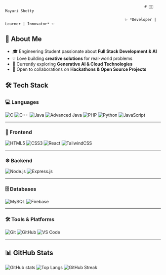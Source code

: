                                                                    # 👩‍💻 Mayuri Shetty  

                                                          ✨ *Developer | Learner | Innovator* ✨  



## 🚀 About Me  
- 🎓 Engineering Student passionate about **Full Stack Development & AI**  
- 💡 Love building **creative solutions** for real-world problems  
- 🌱 Currently exploring **Generative AI & Cloud Technologies**  
- 👯 Open to collaborations on **Hackathons & Open Source Projects**  


## 🛠️ Tech Stack  

### 💻 Languages  
![C](https://img.shields.io/badge/C-00599C?style=for-the-badge&logo=c&logoColor=white)  ![C++](https://img.shields.io/badge/C++-00599C?style=for-the-badge&logo=cplusplus&logoColor=white)  ![Java](https://img.shields.io/badge/Java-ED8B00?style=for-the-badge&logo=java&logoColor=white)  ![Advanced Java](https://img.shields.io/badge/Advanced%20Java-5382A1?style=for-the-badge&logo=coffeescript&logoColor=white)  ![PHP](https://img.shields.io/badge/PHP-777BB4?style=for-the-badge&logo=php&logoColor=white)  ![Python](https://img.shields.io/badge/Python-3776AB?style=for-the-badge&logo=python&logoColor=white)  ![JavaScript](https://img.shields.io/badge/JavaScript-F7DF1E?style=for-the-badge&logo=javascript&logoColor=black)  

---

### 🎨 Frontend  
![HTML5](https://img.shields.io/badge/HTML5-E34F26?style=for-the-badge&logo=html5&logoColor=white)  ![CSS3](https://img.shields.io/badge/CSS3-1572B6?style=for-the-badge&logo=css3&logoColor=white)  ![React](https://img.shields.io/badge/React-20232A?style=for-the-badge&logo=react&logoColor=61DAFB)  ![TailwindCSS](https://img.shields.io/badge/Tailwind_CSS-38B2AC?style=for-the-badge&logo=tailwind-css&logoColor=white)  

---

### ⚙️ Backend  
![Node.js](https://img.shields.io/badge/Node.js-43853D?style=for-the-badge&logo=node.js&logoColor=white)  ![Express.js](https://img.shields.io/badge/Express.js-404D59?style=for-the-badge)  

---

### 🗄️ Databases  
![MySQL](https://img.shields.io/badge/MySQL-005C84?style=for-the-badge&logo=mysql&logoColor=white)  ![Firebase](https://img.shields.io/badge/Firebase-FFCA28?style=for-the-badge&logo=firebase&logoColor=black)  

---

### 🛠️ Tools & Platforms  
![Git](https://img.shields.io/badge/Git-F05032?style=for-the-badge&logo=git&logoColor=white)  ![GitHub](https://img.shields.io/badge/GitHub-181717?style=for-the-badge&logo=github&logoColor=white)  ![VS Code](https://img.shields.io/badge/VS%20Code-0078d7?style=for-the-badge&logo=visual-studio-code&logoColor=white)  

---

## 📊 GitHub Stats  

![GitHub stats](https://github-readme-stats.vercel.app/api?username=Mayurishetty-04&show_icons=true&theme=radical)  ![Top Langs](https://github-readme-stats.vercel.app/api/top-langs/?username=Mayurishetty-04&layout=compact&theme=tokyonight)  ![GitHub Streak](https://github-readme-streak-stats.herokuapp.com/?user=Mayurishetty-04&theme=radi)

